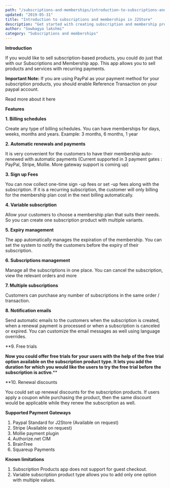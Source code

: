 ```yaml
---
path: "/subscriptions-and-memberships/introduction-to-subscriptions-and-memberships-in-j2store"
updated: "2019-05-31"
title: "Introduction to subscriptions and memberships in J2Store"
description: "Get started with creating subscription and membership products "
author: "Sowbagya lakshmi"
category: "Subscriptions and memberships"
---
```


**Introduction**

If you would like to sell subscription-based products, you could do just that with our 
<link-text url="https://www.j2store.org/product/subscriptions-and-memberships.html" target="_blank" rel="noopener"> Subscriptions and Membership</link-text> app. This app allows you to sell products and services with recurring payments.

**Important Note:** If you are using PayPal as your payment method for your subscription products, you should enable Reference Transaction on your paypal account.

<link-text url="http://docs.j2store.org/subscriptions-and-memberships/paypal-reference-transactions-for-subscriptions" target="_blank" rel="noopener">Read more about it here</link-text>

**Features**

**1. Billing schedules**


Create any type of billing schedules. You can have memberships for days, weeks, months and years. Example: 3 months, 6 months, 1 year

**2. Automatic renewals and payments**

It is very convenient for the customers to have their membership auto-renewed with automatic payments (Current supported in 3 payment gates : PayPal, Stripe, Mollie. More gateway support is coming up)

**3. Sign up Fees**

You can now collect one-time sign -up fees or set -up fees along with the subscription. If it is a recurring subscription, the customer will only billing for the membership plan cost in the next billing automatically.

**4. Variable subscription**

Allow your customers to choose a membership plan that suits their needs. So you can create one subscription product with multiple variants.

**5. Expiry management**

The app automatically manages the expiration of the membership. You can set the system to notify the customers before the expiry of their subscription.

**6. Subscriptions management**

Manage all the subscriptions in one place. You can cancel the subscription, view the relevant orders and more

**7. Multiple subscriptions**

Customers can purchase any number of subscriptions in the same order / transaction.

**8. Notification emails**

Send automatic emails to the customers when the subscription is created, when a renewal payment is processed or when a subscription is canceled or expired. You can customize the email messages as well using language overrides.

**9. Free trials

**Now you could offer free trials for your users with the help of the free trial option available on the subscription product type. It lets you add the duration for which you would like the users to try the free trial before the subscription is active**.**

**10. Renewal discounts

You could set up renewal discounts for the subscription products. If users apply a coupon while purchasing the product, then the same discount would be applicable while they renew the subscription as well.

**Supported Payment Gateways**

1. Paypal Standard for J2Store (Available on request)
2. Stripe (Available on request)
3. Mollie payment plugin
4. Authorize.net CIM
5. BrainTree
6. Squareup Payments

**Known limitations**

1. Subscription Products app does not support for guest checkout.
2. Variable subscription product type allows you to add only one option with multiple values.

